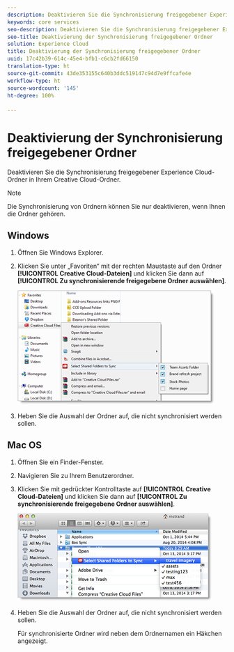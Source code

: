 ```yaml
---
description: Deaktivieren Sie die Synchronisierung freigegebener Experience Cloud-Ordner in Ihrem Creative Cloud-Ordner.
keywords: core services
seo-description: Deaktivieren Sie die Synchronisierung freigegebener Experience Cloud-Ordner in Ihrem Creative Cloud-Ordner.
seo-title: Deaktivierung der Synchronisierung freigegebener Ordner
solution: Experience Cloud
title: Deaktivierung der Synchronisierung freigegebener Ordner
uuid: 17c42b39-614c-45e4-bfb1-c6cb2fd66150
translation-type: ht
source-git-commit: 43de353155c640b3ddc519147c94d7e9ffcafe4e
workflow-type: ht
source-wordcount: '145'
ht-degree: 100%

---
```



# Deaktivierung der Synchronisierung freigegebener Ordner

Deaktivieren Sie die Synchronisierung freigegebener Experience Cloud-Ordner in Ihrem Creative Cloud-Ordner.

>[!NOTE]
>
>Die Synchronisierung von Ordnern können Sie nur deaktivieren, wenn Ihnen die Ordner gehören.

## Windows

1. Öffnen Sie Windows Explorer.

1. Klicken Sie unter „Favoriten“ mit der rechten Maustaste auf den Ordner **[!UICONTROL Creative Cloud-Dateien]** und klicken Sie dann auf **[!UICONTROL Zu synchronisierende freigegebene Ordner auswählen]**.

   ![](assets/select_sync_folders.png)

1. Heben Sie die Auswahl der Ordner auf, die nicht synchronisiert werden sollen.

## Mac OS

1. Öffnen Sie ein Finder-Fenster.

1. Navigieren Sie zu Ihrem Benutzerordner.

1. Klicken Sie mit gedrückter Kontrolltaste auf **[!UICONTROL Creative Cloud-Dateien]** und klicken Sie dann auf **[!UICONTROL Zu synchronisierende freigegebene Ordner auswählen]**.

   ![](assets/select_sync_folders_mac.png)

1. Heben Sie die Auswahl der Ordner auf, die nicht synchronisiert werden sollen.

   Für synchronisierte Ordner wird neben dem Ordnernamen ein Häkchen angezeigt.